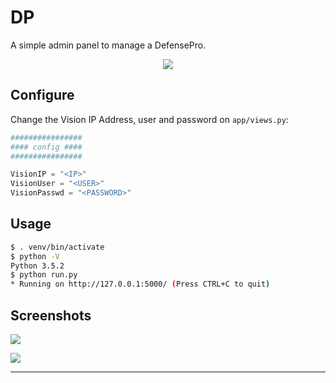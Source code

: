 # DP
A simple admin panel to manage a DefensePro.

<p align="center">
  <img src="https://raw.githubusercontent.com/alexfrancow/DP/master/PoC/dp.jpg">
</p>

## Configure
Change the Vision IP Address, user and password on ```app/views.py```:

```python
################
#### config ####
################

VisionIP = "<IP>"
VisionUser = "<USER>"
VisionPasswd = "<PASSWORD>"
```

## Usage

```bash
$ . venv/bin/activate
$ python -V
Python 3.5.2
$ python run.py
* Running on http://127.0.0.1:5000/ (Press CTRL+C to quit)
```

## Screenshots

<kbd><img src="https://raw.githubusercontent.com/alexfrancow/DP/dev/PoC/1.png" /></kbd>

<kbd><img src="https://raw.githubusercontent.com/alexfrancow/DP/dev/PoC/2.png" /></kbd>

---
